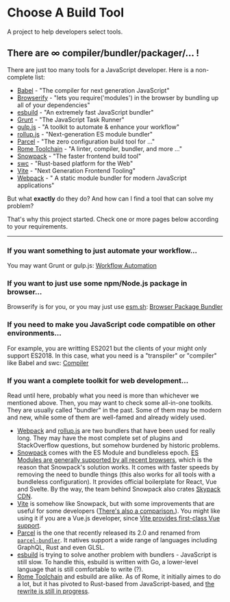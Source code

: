 
# Choose A Build Tool

A project to help developers select tools.

## There are ∞ compiler/bundler/packager/... !

There are just too many tools for a JavaScript developer. Here is a non-complete list:

-   [Babel](https://babeljs.io) - "The compiler for next generation JavaScript"
-   [Browserify](https://browserify.org/) - "lets you require('modules') in the browser by bundling up all of your dependencies"
-   [esbuild](https://esbuild.github.io/) - "An extremely fast JavaScript bundler"
-   [Grunt](https://gruntjs.com/) - "The JavaScript Task Runner"
-   [gulp.js](https://gulpjs.com/) - "A toolkit to automate & enhance your workflow"
-   [rollup.js](https://rollupjs.org/) - "Next-generation ES module bundler"
-   [Parcel](https://parceljs.org/) - "The zero configuration build tool for ..."
-   [Rome Toolchain](https://rome.tools/) - "A linter, compiler, bundler, and more ..."
-   [Snowpack](https://www.snowpack.dev/) - "The faster frontend build tool"
-   [swc](https://swc.rs/) - "Rust-based platform for the Web"
-   [Vite](https://vitejs.dev/) - "Next Generation Frontend Tooling"
-   [Webpack](https://webpack.js.org) - " A static module bundler for modern JavaScript applications"

But what **exactly** do they do? And how can I find a tool that can solve my problem?

That's why this project started. Check one or more pages below according to your requirements.

---

### If you want something to just automate your workflow...

You may want Grunt or gulp.js: [Workflow Automation](/workflow-automation/)

### If you want to just use some npm/Node.js package in browser...

Browserify is for you, or you may just use [esm.sh](https://esm.sh/): [Browser Package Bundler](/browser-package-bundler/)

### If you need to make you JavaScript code compatible on other environments...

For example, you are writting ES2021 but the clients of your might only support ES2018. In this case, what you need is a "transpiler" or "compiler" like Babel and swc: [Compiler](/compiler/)

### If you want a complete toolkit for web development...

Read until here, probably what you need is more than whichever we mentioned above. Then, you may want to check some all-in-one toolkits. They are usually called "bundler" in the past. Some of them may be modern and new, while some of them are well-famed and already widely used.

* [Webpack](https://webpack.js.org) and [rollup.js](https://rollupjs.org/) are two bundlers that have been used for really long. They may have the most complete set of plugins and StackOverflow questions, but somehow burdened by historic problems.
* [Snowpack](https://www.snowpack.dev/) comes with the ES Module and bundleless epoch. [ES Modules are generally supported by all recent browsers](https://caniuse.com/es6-module), which is the reason that Snowpack's solution works. It comes with faster speeds by removing the need to bundle things (this also works for all tools with a bundleless configuration). It provides official boilerplate for React, Vue and Svelte. By the way, the team behind Snowpack also crates [Skypack CDN](https://www.skypack.dev/).
* [Vite](https://vitejs.dev/) is somehow like Snowpack, but with some improvements that are useful for some developers ([There's also a comparison.](https://vitejs.dev/guide/comparisons.html#snowpack)). You might like using it if you are a Vue.js developer, since [Vite provides first-class Vue support](https://vitejs.dev/guide/features.html#vue).
* [Parcel](https://parceljs.org/) is the one that recently released its 2.0 and renamed from [`parcel-bundler`](https://www.npmjs.com/package/parcel-bundler). It natives support a wide range of languages including GraphQL, Rust and even GLSL.
* [esbuild](https://esbuild.github.io/) is trying to solve another problem with bundlers - JavaScript is still slow. To handle this, esbuild is written with Go, a lower-level language that is still comfortable to write (?).
* [Rome Toolchain](https://rome.tools/) and esbuild are alike. As of Rome, it initially aimes to do a lot, but it has pivoted to Rust-based from JavaScript-based, and [the rewrite is still in progress](https://rome.tools/blog/2021/09/21/rome-will-be-rewritten-in-rust).
